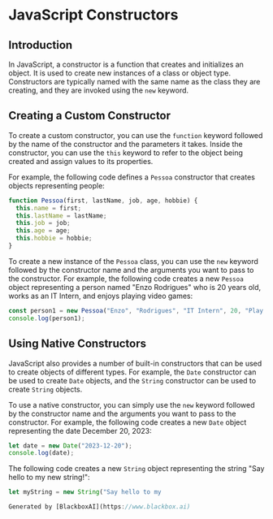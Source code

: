  # JavaScript Constructors

## Introduction
In JavaScript, a constructor is a function that creates and initializes an object. It is used to create new instances of a class or object type. Constructors are typically named with the same name as the class they are creating, and they are invoked using the `new` keyword.

## Creating a Custom Constructor
To create a custom constructor, you can use the `function` keyword followed by the name of the constructor and the parameters it takes. Inside the constructor, you can use the `this` keyword to refer to the object being created and assign values to its properties.

For example, the following code defines a `Pessoa` constructor that creates objects representing people:

```javascript
function Pessoa(first, lastName, job, age, hobbie) {
  this.name = first;
  this.lastName = lastName;
  this.job = job;
  this.age = age;
  this.hobbie = hobbie;
}
```

To create a new instance of the `Pessoa` class, you can use the `new` keyword followed by the constructor name and the arguments you want to pass to the constructor. For example, the following code creates a new `Pessoa` object representing a person named "Enzo Rodrigues" who is 20 years old, works as an IT Intern, and enjoys playing video games:

```javascript
const person1 = new Pessoa("Enzo", "Rodrigues", "IT Intern", 20, "Play video Games");
console.log(person1);
```

## Using Native Constructors
JavaScript also provides a number of built-in constructors that can be used to create objects of different types. For example, the `Date` constructor can be used to create `Date` objects, and the `String` constructor can be used to create `String` objects.

To use a native constructor, you can simply use the `new` keyword followed by the constructor name and the arguments you want to pass to the constructor. For example, the following code creates a new `Date` object representing the date December 20, 2023:

```javascript
let date = new Date("2023-12-20");
console.log(date);
```

The following code creates a new `String` object representing the string "Say hello to my new string!":

```javascript
let myString = new String("Say hello to my

Generated by [BlackboxAI](https://www.blackbox.ai)